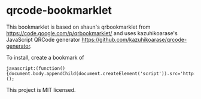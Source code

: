 qrcode-bookmarklet
=

This bookmarklet is based on shaun's qrbookmarklet from https://code.google.com/p/qrbookmarklet/ and uses kazuhikoarase's JavaScript QRCode generator https://github.com/kazuhikoarase/qrcode-generator.

To install, create a bookmark of
```
javascript:(function(){document.body.appendChild(document.createElement('script')).src='http://localhost:8000/qrcode.js';document.body.appendChild(document.createElement('script')).src='http://localhost:8000/qr.js';})();
```

This project is MIT licensed.
